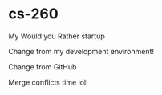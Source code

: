 # cs-260
My Would you Rather startup

Change from my development environment!

Change from GitHub

Merge conflicts time lol!
